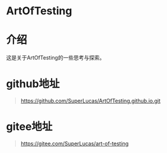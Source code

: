 # ArtOfTesting

# 介绍
这是关于ArtOfTesting的一些思考与探索。

# github地址
>https://github.com/SuperLucas/ArtOfTesting.github.io.git

# gitee地址
>https://gitee.com/SuperLucas/art-of-testing
